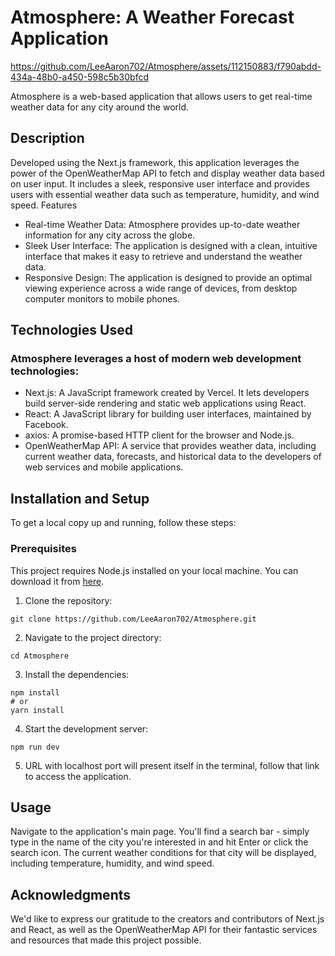 # Atmosphere: A Weather Forecast Application

https://github.com/LeeAaron702/Atmosphere/assets/112150883/f790abdd-434a-48b0-a450-598c5b30bfcd


Atmosphere is a web-based application that allows users to get real-time weather data for any city around the world.
## Description
Developed using the Next.js framework, this application leverages the power of the OpenWeatherMap API to fetch and display weather data based on user input. It includes a sleek, responsive user interface and provides users with essential weather data such as temperature, humidity, and wind speed.
Features
- Real-time Weather Data: Atmosphere provides up-to-date weather information for any city across the globe.
- Sleek User Interface: The application is designed with a clean, intuitive interface that makes it easy to retrieve and understand the weather data.
- Responsive Design: The application is designed to provide an optimal viewing experience across a wide range of devices, from desktop computer monitors to mobile phones.
## Technologies Used
### Atmosphere leverages a host of modern web development technologies:
- Next.js: A JavaScript framework created by Vercel. It lets developers build server-side rendering and static web applications using React.
- React: A JavaScript library for building user interfaces, maintained by Facebook.
- axios: A promise-based HTTP client for the browser and Node.js.
- OpenWeatherMap API: A service that provides weather data, including current weather data, forecasts, and historical data to the developers of web services and mobile applications.
## Installation and Setup
To get a local copy up and running, follow these steps:
### Prerequisites
This project requires Node.js installed on your local machine. You can download it from [here](https://nodejs.org/en/download).
1. Clone the repository:
```
git clone https://github.com/LeeAaron702/Atmosphere.git
```
2. Navigate to the project directory:
```
cd Atmosphere
```
3. Install the dependencies:
```
npm install
# or
yarn install
```
4. Start the development server:
```
npm run dev
```
5. URL with localhost port will present itself in the terminal, follow that link to access the application. 


## Usage
Navigate to the application's main page. You'll find a search bar - simply type in the name of the city you're interested in and hit Enter or click the search icon. The current weather conditions for that city will be displayed, including temperature, humidity, and wind speed.

## Acknowledgments
We'd like to express our gratitude to the creators and contributors of Next.js and React, as well as the OpenWeatherMap API for their fantastic services and resources that made this project possible.
